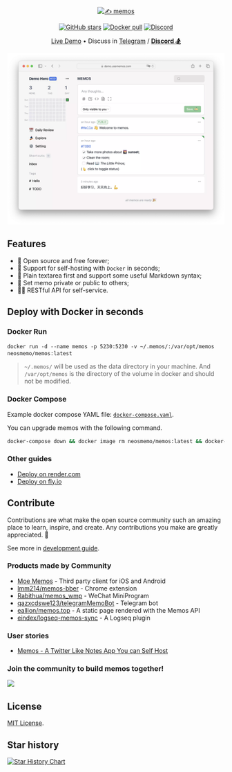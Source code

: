 <p align="center"><a href="https://usememos.com"><img height="64px" src="https://raw.githubusercontent.com/usememos/memos/main/resources/logo-full.webp" alt="✍️ memos" /></a></p>

<p align="center">
  <a href="https://github.com/usememos/memos/stargazers"><img alt="GitHub stars" src="https://img.shields.io/github/stars/usememos/memos" /></a>
  <a href="https://hub.docker.com/r/neosmemo/memos"><img alt="Docker pull" src="https://img.shields.io/docker/pulls/neosmemo/memos.svg" /></a>
  <a href="https://discord.gg/tfPJa4UmAv"><img alt="Discord" src="https://img.shields.io/badge/discord-chat-5865f2?logo=discord&logoColor=f5f5f5" /></a>
</p>

<p align="center">
  <a href="https://demo.usememos.com/">Live Demo</a> •
  Discuss in <a href="https://t.me/+-_tNF1k70UU4ZTc9">Telegram</a> / <b><a href="https://discord.gg/tfPJa4UmAv">Discord 🏂</a></b>
</p>

![demo](./resources/demo.webp)

## Features

- 🦄 Open source and free forever;
- 🚀 Support for self-hosting with `Docker` in seconds;
- 📜 Plain textarea first and support some useful Markdown syntax;
- 👥 Set memo private or public to others;
- 🧑‍💻 RESTful API for self-service.

## Deploy with Docker in seconds

### Docker Run

```docker
docker run -d --name memos -p 5230:5230 -v ~/.memos/:/var/opt/memos neosmemo/memos:latest
```

> `~/.memos/` will be used as the data directory in your machine. And `/var/opt/memos` is the directory of the volume in docker and should not be modified.

### Docker Compose

Example docker compose YAML file: [`docker-compose.yaml`](./docker-compose.yaml).

You can upgrade memos with the following command.

```sh
docker-compose down && docker image rm neosmemo/memos:latest && docker-compose up -d
```

### Other guides

- [Deploy on render.com](./docs/deploy-with-render.md)
- [Deploy on fly.io](https://github.com/hu3rror/memos-on-fly)

## Contribute

Contributions are what make the open source community such an amazing place to learn, inspire, and create. Any contributions you make are greatly appreciated. 🥰

See more in [development guide](./docs/development.md).

### Products made by Community

- [Moe Memos](https://memos.moe/) - Third party client for iOS and Android
- [lmm214/memos-bber](https://github.com/lmm214/memos-bber) - Chrome extension
- [Rabithua/memos_wmp](https://github.com/Rabithua/memos_wmp) - WeChat MiniProgram
- [qazxcdswe123/telegramMemoBot](https://github.com/qazxcdswe123/telegramMemoBot) - Telegram bot
- [eallion/memos.top](https://github.com/eallion/memos.top) - A static page rendered with the Memos API
- [eindex/logseq-memos-sync](https://github.com/EINDEX/logseq-memos-sync) - A Logseq plugin

### User stories

- [Memos - A Twitter Like Notes App You can Self Host](https://noted.lol/memos/)

### Join the community to build memos together!

<a href="https://github.com/usememos/memos/graphs/contributors">
  <img src="https://contrib.rocks/image?repo=usememos/memos" />
</a>

## License

[MIT License](https://github.com/usememos/memos/blob/main/LICENSE).

## Star history

[![Star History Chart](https://api.star-history.com/svg?repos=usememos/memos&type=Date)](https://star-history.com/#usememos/memos&Date)
